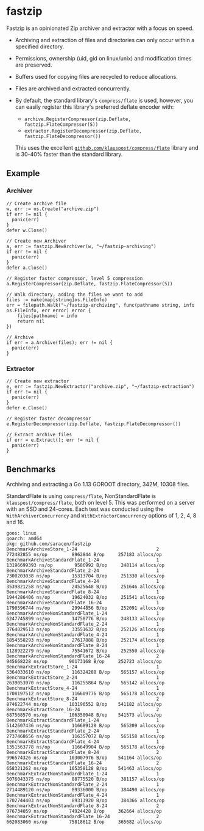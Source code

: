 # fastzip

Fastzip is an opinionated Zip archiver and extractor with a focus on speed.

- Archiving and extraction of files and directories can only occur within
  a specified directory.
- Permissions, ownership (uid, gid on linux/unix) and modification times are
  preserved.
- Buffers used for copying files are recycled to reduce allocations.
- Files are archived and extracted concurrently.
- By default, the standard library's `compress/flate` is used, however, you can
  easily register this library's preferred deflate encoder with:
    - `archive.RegisterCompressor(zip.Deflate, fastzip.FlateCompressor(5))`
    - `extractor.RegisterDecompressor(zip.Deflate, fastzip.FlateDecompressor())`
  
  This uses the excellent [`github.com/klauspost/compress/flate`](https://github.com/klauspost/compress)
  library and is 30-40% faster than the standard library.

## Example
### Archiver
```
// Create archive file
w, err := os.Create("archive.zip")
if err != nil {
  panic(err)
}
defer w.Close()

// Create new Archiver
a, err := fastzip.NewArchiver(w, "~/fastzip-archiving")
if err != nil {
  panic(err)
}
defer a.Close()

// Register faster compressor, level 5 compression
a.RegisterCompressor(zip.Deflate, fastzip.FlateCompressor(5))

// Walk directory, adding the files we want to add
files := make(map[string]os.FileInfo)
err = filepath.Walk("~/fastzip-archiving", func(pathname string, info os.FileInfo, err error) error {
	files[pathname] = info
	return nil
})

// Archive
if err = a.Archive(files); err != nil {
  panic(err)
}
```

### Extractor
```
// Create new extractor
e, err := fastzip.NewExtractor("archive.zip", "~/fastzip-extraction")
if err != nil {
  panic(err)
}
defer e.Close()

// Register faster decompressor
e.RegisterDecompressor(zip.Deflate, fastzip.FlateDecompressor())

// Extract archive files
if err = e.Extract(); err != nil {
  panic(err)
}
```

## Benchmarks

Archiving and extracting a Go 1.13 GOROOT directory, 342M, 10308 files.

StandardFlate is using  `compress/flate`, NonStandardFlate is
`klauspost/compress/flate`, both on level 5. This was performed on a server with an SSD and 24-cores. Each test was conducted
using the `WithArchiverConcurrency` and `WithExtractorConcurrency` options of 1, 2, 4, 8 and 16.

```
goos: linux
goarch: amd64
pkg: github.com/saracen/fastzip
BenchmarkArchiveStore_1-24                             2         772482855 ns/op         8962844 B/op     257183 allocs/op
BenchmarkArchiveStandardFlate_1-24                     1        13196699393 ns/op        9586992 B/op     248114 allocs/op
BenchmarkArchiveStandardFlate_2-24                     1        7300203038 ns/op        15313704 B/op     251330 allocs/op
BenchmarkArchiveStandardFlate_4-24                     1        3539821258 ns/op        24525648 B/op     251646 allocs/op
BenchmarkArchiveStandardFlate_8-24                     1        1944286406 ns/op        19624032 B/op     251541 allocs/op
BenchmarkArchiveStandardFlate_16-24                    1        1790596744 ns/op        29944856 B/op     252091 allocs/op
BenchmarkArchiveNonStandardFlate_1-24                  1        6247745899 ns/op        14758776 B/op     248133 allocs/op
BenchmarkArchiveNonStandardFlate_2-24                  1        3764029513 ns/op        33551632 B/op     252126 allocs/op
BenchmarkArchiveNonStandardFlate_4-24                  1        1854558293 ns/op        27617888 B/op     252174 allocs/op
BenchmarkArchiveNonStandardFlate_8-24                  1        1128922279 ns/op        75541672 B/op     252550 allocs/op
BenchmarkArchiveNonStandardFlate_16-24                 2         945668228 ns/op        90173168 B/op     252723 allocs/op
BenchmarkExtractStore_1-24                             1        5364033610 ns/op        116324288 B/op    565157 allocs/op
BenchmarkExtractStore_2-24                             1        2639053970 ns/op        116255864 B/op    565142 allocs/op
BenchmarkExtractStore_4-24                             1        1708197512 ns/op        116609776 B/op    565178 allocs/op
BenchmarkExtractStore_8-24                             2         874622744 ns/op        103196552 B/op    541182 allocs/op
BenchmarkExtractStore_16-24                            2         687568570 ns/op        106350048 B/op    541573 allocs/op
BenchmarkExtractStandardFlate_1-24                     1        5142607436 ns/op        116689128 B/op    565209 allocs/op
BenchmarkExtractStandardFlate_2-24                     1        2737468656 ns/op        116357072 B/op    565158 allocs/op
BenchmarkExtractStandardFlate_4-24                     1        1351563778 ns/op        116649904 B/op    565178 allocs/op
BenchmarkExtractStandardFlate_8-24                     2         996574326 ns/op        103007976 B/op    541164 allocs/op
BenchmarkExtractStandardFlate_16-24                    2         658321262 ns/op        105358128 B/op    541463 allocs/op
BenchmarkExtractNonStandardFlate_1-24                  1        5076043375 ns/op        88775520 B/op     381157 allocs/op
BenchmarkExtractNonStandardFlate_2-24                  1        2714489120 ns/op        89336000 B/op     384490 allocs/op
BenchmarkExtractNonStandardFlate_4-24                  1        1702744403 ns/op        89313920 B/op     384366 allocs/op
BenchmarkExtractNonStandardFlate_8-24                  2         976734059 ns/op        74924428 B/op     362664 allocs/op
BenchmarkExtractNonStandardFlate_16-24                 2         662083060 ns/op        75818612 B/op     365682 allocs/op

```